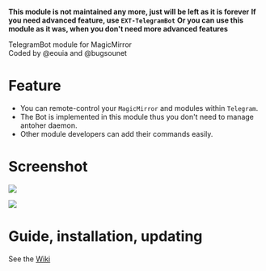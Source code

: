 **This module is not maintained any more, just will be left as it is forever**
**If you need advanced feature, use `EXT-TelegramBot`**
**Or you can use this module as it was, when you don't need more advanced features**


TelegramBot module for MagicMirror<br>
Coded by @eouia and @bugsounet

# Feature
- You can remote-control your `MagicMirror` and modules within `Telegram`.
- The Bot is implemented in this module thus you don't need to manage antoher daemon.
- Other module developers can add their commands easily.

# Screenshot

![](https://raw.githubusercontent.com/bugsounet/MMM-TelegramBot/master/sc_fullsize.png)

![](https://raw.githubusercontent.com/bugsounet/MMM-TelegramBot/master/sc_overflowed.png)

# Guide, installation, updating

See the [Wiki](http://wiki.bugsounet.fr/en/MMM-TelegramBot)

